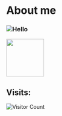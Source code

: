 # About me

### ![Hello](https://i.pinimg.com/originals/ff/46/38/ff4638bb13299ab514a0df5c073051c0.gif)
<img src="https://i.pinimg.com/originals/ff/46/38/ff4638bb13299ab514a0df5c073051c0.gif" width="100" height="100" />

## Visits:

![Visitor Count](https://profile-counter.glitch.me/Vlogo11/count.svg)
<!--
- 🔭 I’m currently working on ...
- 🌱 I’m currently learning ...
- 👯 I’m looking to collaborate on ...
- 🤔 I’m looking for help with ...
- 💬 Ask me about ...
- 📫 How to reach me: ...
- 😄 Pronouns: ...
- ⚡ Fun fact: ...
-->
